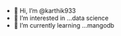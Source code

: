 - 👋 Hi, I’m @karthik933
- 👀 I’m interested in ...data science
- 🌱 I’m currently learning ...mangodb

<!---
karthik933/karthik933 is a ✨ special ✨ repository because its `README.md` (this file) appears on your GitHub profile.
You can click the Preview link to take a look at your changes.
--->
